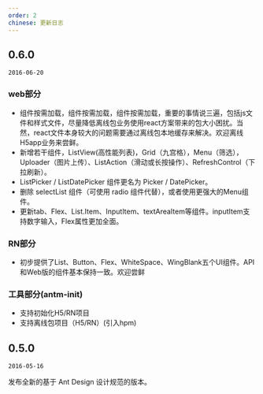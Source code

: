```yaml
---
order: 2
chinese: 更新日志
---
```


## 0.6.0

`2016-06-20`

### web部分
- 组件按需加载，组件按需加载，组件按需加载，重要的事情说三遍，包括js文件和样式文件，尽量降低离线包业务使用react方案带来的包大小困扰。当然，react文件本身较大的问题需要通过离线包本地缓存来解决。欢迎离线H5app业务来尝鲜。
-  新增若干组件，ListView(高性能列表)，Grid（九宫格），Menu（筛选），Uploader（图片上传）、ListAction（滑动或长按操作）、RefreshControl（下拉刷新）。
- ListPicker / ListDatePicker 组件更名为 Picker / DatePicker。
- 删除 selectList 组件（可使用 radio 组件代替），或者使用更强大的Menu组件。
- 更新tab、Flex、List.Item、InputItem、textAreaItem等组件。inputItem支持数字输入，Flex属性更加全面。

### RN部分
- 初步提供了List、Button、Flex、WhiteSpace、WingBlank五个UI组件。API和Web版的组件基本保持一致。欢迎尝鲜

### 工具部分(antm-init)

- 支持初始化H5/RN项目
- 支持离线包项目（H5/RN）(引入hpm)


## 0.5.0

`2016-05-16`

发布全新的基于 Ant Design 设计规范的版本。
